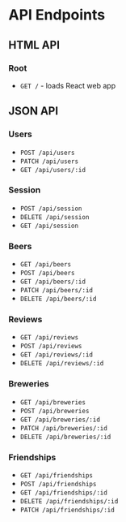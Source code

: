 # API Endpoints

## HTML API

### Root

- `GET /` - loads React web app

## JSON API

### Users

- `POST /api/users`
- `PATCH /api/users`
- `GET /api/users/:id`

### Session

- `POST /api/session`
- `DELETE /api/session`
- `GET /api/session`

### Beers

- `GET /api/beers`
- `POST /api/beers`
- `GET /api/beers/:id`
- `PATCH /api/beers/:id`
- `DELETE /api/beers/:id`

### Reviews

- `GET /api/reviews`
- `POST /api/reviews`
- `GET /api/reviews/:id`
- `DELETE /api/reviews/:id`

### Breweries

- `GET /api/breweries`
- `POST /api/breweries`
- `GET /api/breweries/:id`
- `PATCH /api/breweries/:id`
- `DELETE /api/breweries/:id`

### Friendships

- `GET /api/friendships`
- `POST /api/friendships`
- `GET /api/friendships/:id`
- `DELETE /api/friendships/:id`
- `PATCH /api/friendships/:id`
